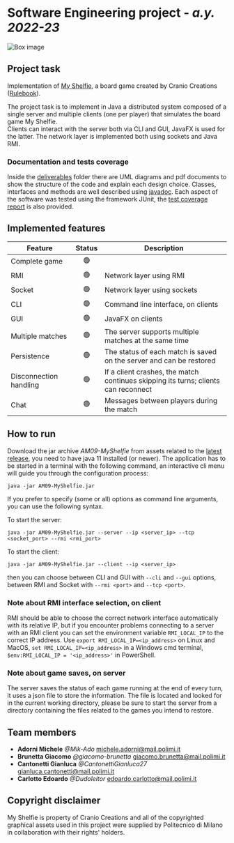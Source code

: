 # Software Engineering project - _a.y. 2022-23_
![Box image](https://www.craniocreations.it/storage/media/products/54/112/My_Shelfie_box_ITA-ENG.png)  

## Project task
Implementation of [My Shelfie](https://www.craniocreations.it/prodotto/my-shelfie), a board game created by Cranio Creations ([Rulebook](https://github.com/Dudoleitor/IS23-AM09/blob/master/MyShelfie_Rulebook_ENG.pdf)).

The project task is to implement in Java a distributed system composed of a single server and multiple clients (one per player) that simulates the board game My Shelfie.  
Clients can interact with the server both via CLI and GUI, JavaFX is used for the latter. The network layer is implemented both using sockets and Java RMI.

### Documentation and tests coverage
Inside the [deliverables](https://github.com/Dudoleitor/IS23-AM09/tree/master/deliverables) folder there are UML diagrams and pdf documents to show the structure of the code and explain each design choice. Classes, interfaces and methods are well described using [javadoc](https://htmlpreview.github.io/?https://github.com/Dudoleitor/IS23-AM09/blob/master/deliverables/HTMLjavadoc/index.html).
Each aspect of the software was tested using the framework JUnit, the [test coverage report](https://htmlpreview.github.io/?https://github.com/Dudoleitor/IS23-AM09/blob/master/deliverables/HTMLCoverage/index.html) is also provided.

## Implemented features
| Feature | Status | Description |
| --- | :---: | --- |
| Complete game | :green_circle: ||
| RMI | :green_circle: | Network layer using RMI |
| Socket | :green_circle: | Network layer using sockets |
| CLI | :green_circle: | Command line interface, on clients |
| GUI | :green_circle: | JavaFX on clients |
| Multiple matches | :green_circle: | The server supports multiple matches at the same time |
| Persistence | :green_circle: | The status of each match is saved on the server and can be restored |
| Disconnection handling | :green_circle: | If a client crashes, the match continues skipping its turns; clients can reconnect |
| Chat | :green_circle: | Messages between players during the match |

## How to run
Download the jar archive _AM09-MyShelfie_ from assets related to the [latest release](https://github.com/Dudoleitor/IS23-AM09/releases), you need to have java 11 installed (or newer). The application has to be started in a terminal with the following command, an interactive cli menu will guide you through the configuration process:
```
java -jar AM09-MyShelfie.jar
```
If you prefer to specify (some or all) options as command line arguments, you can use the following syntax. 

To start the server:
```
java -jar AM09-MyShelfie.jar --server --ip <server_ip> --tcp <socket_port> --rmi <rmi_port>
```
To start the client:
```
java -jar AM09-MyShelfie.jar --client --ip <server_ip>
```
then you can choose between CLI and GUI with ```--cli``` and ```--gui``` options, between RMI and Socket with ```--rmi <port>``` and ```--tcp <port>```.

### Note about RMI interface selection, on client
RMI should be able to choose the correct network interface automatically with its relative IP, but if you encounter problems connecting to a server with an RMI client you can set the environment variable ```RMI_LOCAL_IP``` to the correct IP address.
Use ```export RMI_LOCAL_IP=<ip_address>``` on Linux and MacOS, ```set RMI_LOCAL_IP=<ip_address>``` in a Windows cmd terminal, ```$env:RMI_LOCAL_IP = '<ip_address>'``` in PowerShell.

### Note about game saves, on server
The server saves the status of each game running at the end of every turn, it uses a json file to store the information. The file is located and looked for in the current working directory, please be sure to start the server from a directory containing the files related to the games you intend to restore.

## Team members
- __Adorni Michele__ _@Mik-Ado_ michele.adorni@mail.polimi.it
- __Brunetta Giacomo__ _@giacomo-brunetta_ giacomo.brunetta@mail.polimi.it
- __Cantonetti Gianluca__ _@CantonettiGianluca27_ gianluca.cantonetti@mail.polimi.it
- __Carlotto Edoardo__ _@Dudoleitor_ edoardo.carlotto@mail.polimi.it

## Copyright disclaimer
My Shelfie is property of Cranio Creations and all of the copyrighted graphical assets used in this project were supplied by Politecnico di Milano in collaboration with their rights' holders.
